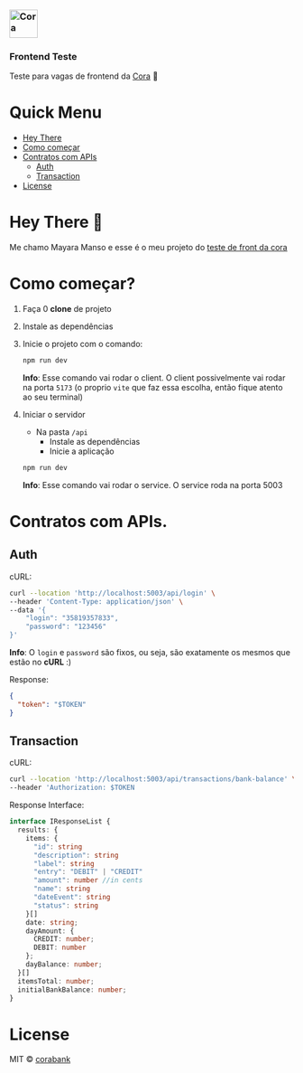 ### <img src="https://github.com/corabank/frontend-case/blob/16051123b026faaba02e6d0959fe471a6a6dac2a/src/assets/logo.svg" alt="Cora" title="Cora" width="50" />
### Frontend Teste
Teste para vagas de frontend da [Cora](https://www.cora.com.br) :heartbeat:
<br />

# Quick Menu

- [Hey There](#hey-there-wave)
- [Como começar](#como-começar)
- [Contratos com APIs](#contratos-com-apis)
  - [Auth](#auth)
  - [Transaction](#transaction)
- [License](#license)

# Hey There :wave:

Me chamo Mayara Manso e esse é o meu projeto do [teste de front da cora](https://github.com/corabank/frontend-case) 

# Como começar?

1. Faça 0 **clone** de projeto

2. Instale as dependências 

3. Inicie o projeto com o comando:

    ```bash
    npm run dev
    ```

    **Info**: Esse comando vai rodar o client. O client possivelmente vai rodar na porta `5173` (o proprio `vite` que faz essa escolha, então fique atento ao seu terminal)
4. Iniciar o servidor
   - Na pasta `/api`
     - Instale as dependências
     - Inicie a aplicação
    
    ```bash
    npm run dev
    ```
    **Info**: Esse comando vai rodar o service. O service roda na porta 5003
    

# Contratos com APIs.

## Auth

cURL:
```bash
curl --location 'http://localhost:5003/api/login' \
--header 'Content-Type: application/json' \
--data '{
    "login": "35819357833",
    "password": "123456"
}'
```

**Info**: O `login` e `password` são fixos, ou seja, são exatamente os mesmos que estão no **cURL** :)

Response:
```json
{
  "token": "$TOKEN"
}
```

## Transaction

cURL:
```bash
curl --location 'http://localhost:5003/api/transactions/bank-balance' \
--header 'Authorization: $TOKEN
```

Response Interface:
```ts
interface IResponseList {
  results: {
    items: {
      "id": string
      "description": string
      "label": string
      "entry": "DEBIT" | "CREDIT"
      "amount": number //in cents
      "name": string
      "dateEvent": string
      "status": string
    }[]
    date: string;
    dayAmount: {
      CREDIT: number;
      DEBIT: number
    };
    dayBalance: number;
  }[]
  itemsTotal: number;
  initialBankBalance: number;
}
```

# License

MIT © [corabank](https://github.com/corabank)
